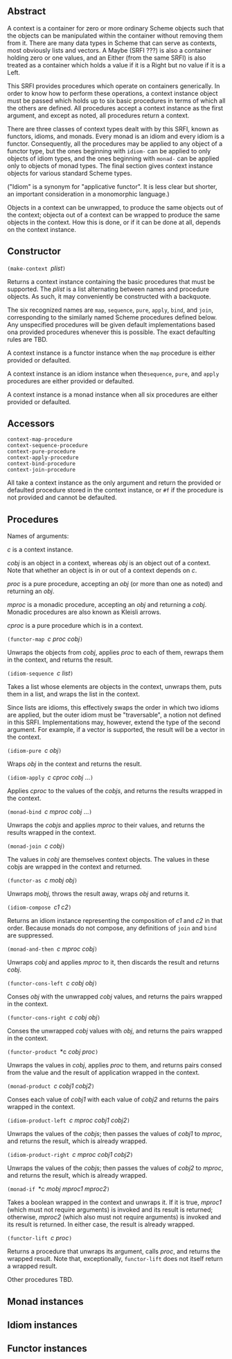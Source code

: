 ## Abstract

A context is a container for zero or more ordinary Scheme objects
such that the objects can be manipulated within the container without removing
them from it.  There are many data types in Scheme that can serve as contexts,
most obviously lists and vectors. A Maybe (SRFI ???) is also a container holding
zero or one values, and an Either (from the same SRFI) is also treated as a
container which holds a value if it is a Right but no value if it is a Left.

This SRFI provides procedures which operate on containers generically.  In order
to know how to perform these operations, a context instance object must be passed
which holds up to six basic procedures in terms of which all the others are defined.
All procedures accept a context instance as the first argument, and
except as noted,
all procedures return a context.

There are three classes of context types dealt with by this SRFI, known as functors,
idioms, and monads.  Every monad is an idiom and every idiom is a functor.
Consequently, all the procedures may be applied to any object of a functor type, but
the ones beginning with `idiom-` can be applied to only objects of idiom types, and
the ones beginning with `monad-` can be applied only to objects of monad types.
The final section gives context instance objects for various standard Scheme types.

("Idiom" is a synonym for "applicative functor".
It is less clear but shorter, an important consideration in a monomorphic language.)

Objects in a context can be unwrapped, to produce the same objects out of the context;
objecta out of a context can be wrapped to produce the same objects in the context.
How this is done, or if it can be done at all, depends on the context instance.

## Constructor

`(make-context `*plist*`)`

Returns a context instance containing the basic procedures that must be supported.
The *plist* is a list alternating between names and procedure objects.
As such, it may conveniently be constructed with a backquote.

The six recognized names are `map`, `sequence`, `pure`, `apply`, `bind`,
and `join`, corresponding to the similarly named Scheme procedures defined below.
Any unspecified procedures will be given default implementations based ona
provided procedures whenever this is possible.  The exact defaulting rules
are TBD.

A context instance is a functor instance when the `map` procedure is either
provided or defaulted.

A context instance is an idiom instance when the`sequence`, `pure`, and
`apply` procedures are either provided or defaulted.

A context instance is a monad instance when all six procedures are either provided
or defaulted.

## Accessors

```
context-map-procedure 
context-sequence-procedure 
context-pure-procedure 
context-apply-procedure 
context-bind-procedure 
context-join-procedure
```

All take a context instance as the only argument and return the provided or defaulted
procedure stored in the context instance, or `#f` if the procedure is not provided
and cannot be defaulted.

## Procedures

Names of arguments:

*c* is a context instance.

*cobj* is an object in a context, whereas *obj* is an object out of a context.
Note that whether an object is in or out of a context depends on *c*.

*proc* is a pure procedure, accepting an *obj* (or more than one as noted)
and returning an *obj*.

*mproc* is a monadic procedure, accepting an *obj* and returning a *cobj*.
Monadic procedures are also known as Kleisli arrows.

*cproc* is a pure procedure which is in a context.

`(functor-map `*c proc cobj*`)`

Unwraps the objects from *cobj*, applies *proc* to each of them, rewraps them
in the context, and returns the result.

`(idiom-sequence `*c list*`)`

Takes a list whose elements are objects in the context, unwraps them,
puts them in a list, and wraps the list in the context.

Since lists are idioms, this effectively swaps the order in which
two idioms are applied, but the outer idiom must be "traversable",
a notion not defined in this SRFI.  Implementations may, however,
extend the type of the second argument.  For example, if a vector
is supported, the result will be a vector in the context.

`(idiom-pure `*c obj*`)`

Wraps *obj* in the context and returns the result.

`(idiom-apply `*c cproc cobj* ...`)`

Applies *cproc* to the values of the *cobjs*,
and returns the results wrapped in the context.

`(monad-bind `*c mproc cobj* ...`)`

Unwraps the *cobjs* and applies *mproc* to their values,
and returns the results wrapped in the context.

`(monad-join `*c cobj*`)`

The values in *cobj* are themselves context objects.  The values in
these cobjs are wrapped in the context and returned.

`(functor-as `*c mobj obj*`)`

Unwraps *mobj*, throws the result away, wraps *obj* and returns it.

`(idiom-compose `*c1 c2*`)`

Returns an idiom instance representing the composition of *c1* and *c2*
in that order.  Because monads do not compose, any definitions of
`join` and `bind` are suppressed.

`(monad-and-then `*c mproc cobj*`)`

Unwraps *cobj* and applies *mproc* to it, then discards the result and
returns *cobj*.

`(functor-cons-left `*c cobj obj*`)`

Conses *obj* with the unwrapped *cobj* values, and returns
the pairs wrapped in the context.

`(functor-cons-right `*c cobj obj*`)`

Conses the unwrapped *cobj* values with *obj*, and returns
the pairs wrapped in the context.

`(functor-product `*c *cobj* *proc*`)`

Unwraps the values in *cobj*, applies *proc* to them, and
returns pairs consed from the value and the result of application
wrapped in the context.

`(monad-product `*c cobj1 cobj2*`)`

Conses each value of *cobj1* with each value of *cobj2* and
returns the pairs wrapped in the context.

`(idiom-product-left `*c mproc cobj1 cobj2*`)`

Unwraps the values of the *cobjs*; then passes the values of
*cobj1* to *mproc*, and returns the result, which is already
wrapped.

`(idiom-product-right `*c mproc cobj1 cobj2*`)`

Unwraps the values of the *cobjs*; then passes the values of
*cobj2* to *mproc*, and returns the result, which is already
wrapped.

`(monad-if `*c *mobj* *mproc1* *mproc2*`)`

Takes a boolean wrapped in the context and unwraps it.  If it
is true, *mproc1* (which must not require arguments) is invoked
and its result is returned; otherwise, *mproc2* (which also must
not require arguments) is invoked and its result is returned.
In either case, the result is already wrapped.

`(functor-lift `*c proc*`)`

Returns a procedure that unwraps its
argument, calls *proc*, and returns the wrapped result.
Note that, exceptionally, `functor-lift` does not itself return a
wrapped result.

Other procedures TBD.

## Monad instances

## Idiom instances

## Functor instances

